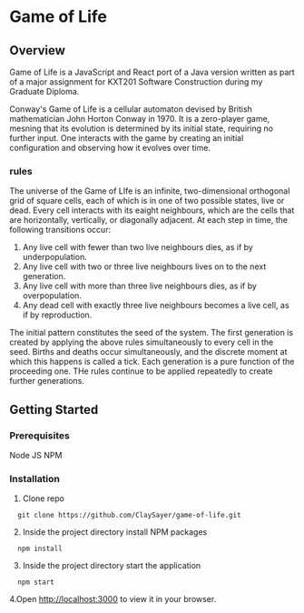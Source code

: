 # Game of Life

## Overview

Game of Life is a JavaScript and React port of a Java version written as part of a major assignment for KXT201 Software Construction during my Graduate Diploma.

Conway's Game of Life is a cellular automaton devised by British mathematician John Horton Conway in 1970. It is a zero-player game, mesning that its evolution is determined by its initial state, requiring no further input. One interacts with the game by creating an initial configuration and observing how it evolves over time.

### rules

The universe of the Game of LIfe is an infinite, two-dimensional orthogonal grid of square cells, each of which is in one of two possible states, live or dead. Every cell interacts with its eaight neighbours, which are the cells that are horizontally, vertically, or diagonally adjacent. At each step in time, the following transitions occur:

1. Any live cell with fewer than two live neighbours dies, as if by underpopulation.
2. Any live cell with two or three live neighbours lives on to the next generation.
3. Any live cell with more than three live neighbours dies, as if by overpopulation.
4. Any dead cell with exactly three live neighbours becomes a live cell, as if by reproduction.

The initial pattern constitutes the seed of the system. The first generation is created by applying the above rules simultaneously to every cell in the seed. Births and deaths occur simultaneously, and the discrete moment at which this happens is called a tick. Each generation is a pure function of the proceeding one. THe rules continue to be applied repeatedly to create further generations.

## Getting Started

### Prerequisites

Node JS
NPM

### Installation

1. Clone repo

```
  git clone https://github.com/ClaySayer/game-of-life.git
```

2. Inside the project directory install NPM packages

```
  npm install
```

3. Inside the project directory start the application

```
  npm start
```

4.Open [http://localhost:3000](http://localhost:3000) to view it in your browser.

